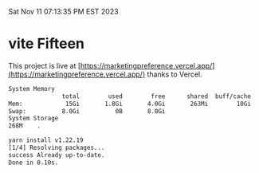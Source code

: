 Sat Nov 11 07:13:35 PM EST 2023

# vite Fifteen


This project is live at [https://marketingpreference.vercel.app/](https://marketingpreference.vercel.app/) thanks to Vercel.

```bash
System Memory
               total        used        free      shared  buff/cache   available
Mem:            15Gi       1.8Gi       4.0Gi       263Mi        10Gi        13Gi
Swap:          8.0Gi          0B       8.0Gi
System Storage
268M	.
```
```bash
yarn install v1.22.19
[1/4] Resolving packages...
success Already up-to-date.
Done in 0.10s.
```
